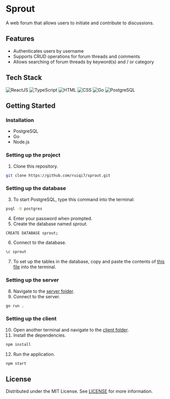 # Sprout

A web forum that allows users to initiate and contribute to discussions.

## Features

* Authenticates users by username
* Supports CRUD operations for forum threads and comments
* Allows searching of forum threads by keyword(s) and / or category

## Tech Stack

<img src="https://img.shields.io/badge/-ReactJS-61DAFB?style=for-the-badge&logo=react&logoColor=white" alt="ReactJS"/>

<img src="https://img.shields.io/badge/-TypeScript-3178C6?style=for-the-badge&logo=typescript&logoColor=white" alt="TypeScript"/>

<img src="https://img.shields.io/badge/-HTML-E34F26?style=for-the-badge&logo=html5&logoColor=white" alt="HTML"/>

<img src="https://img.shields.io/badge/-CSS-1572B6?style=for-the-badge&logo=css3&logoColor=white" alt="CSS"/>

<img src="https://img.shields.io/badge/-Go-00ADD8?style=for-the-badge&logo=go&logoColor=white" alt="Go"/>

<img src="https://img.shields.io/badge/-PostgreSQL-4169E1?style=for-the-badge&logo=postgresql&logoColor=white" alt="PostgreSQL"/>

## Getting Started

### Installation

* PostgreSQL
* Go
* Node.js

### Setting up the project

1. Clone this repository.
```bash
git clone https://github.com/ruiqi7/sprout.git
```

### Setting up the database

3. To start PostgreSQL, type this command into the terminal:
```bash
psql -U postgres
```
4. Enter your password when prompted.
5. Create the database named _sprout_.
```bash
CREATE DATABASE sprout;
```
6. Connect to the database.
```bash
\c sprout
```
7. To set up the tables in the database, copy and paste the contents of [this file]() into the terminal.

### Setting up the server

8. Navigate to the [server folder]().
9. Connect to the server.
```bash
go run .
```

### Setting up the client

10. Open another terminal and navigate to the [client folder]().
11. Install the dependencies.
```bash
npm install
```
12. Run the application. 
```bash
npm start
```

## License

Distributed under the MIT License. See [LICENSE]() for more information.
